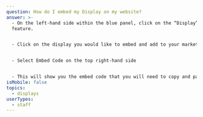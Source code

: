 ```yaml
---
question: How do I embed my Display on my website?
answer: >-
  - On the left-hand side within the blue panel, click on the “Display”
  feature. 


  - Click on the display you would like to embed and add to your marketing website.


  - Select Embed Code on the top right-hand side


  - This will show you the embed code that you will need to copy and paste into your website. 
isMobile: false
topics:
  - displays
userTypes:
  - staff
---
```

